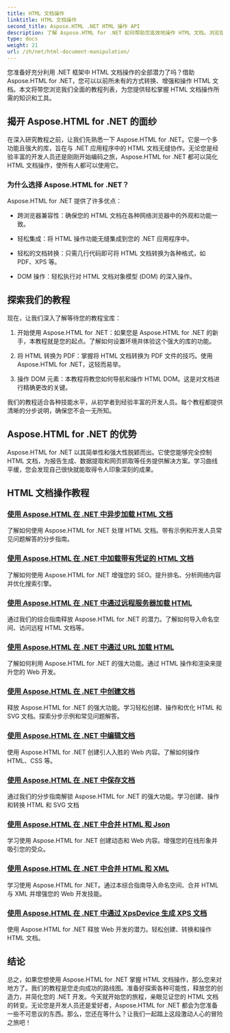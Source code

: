```yaml
---
title: HTML 文档操作
linktitle: HTML 文档操作
second_title: Aspose.HTML .NET HTML 操作 API
description: 了解 Aspose.HTML for .NET 如何帮助您高效地操作 HTML 文档。浏览指导您完成整个过程的教程。
type: docs
weight: 21
url: /zh/net/html-document-manipulation/
---
```


您准备好充分利用 .NET 框架中 HTML 文档操作的全部潜力了吗？借助 Aspose.HTML for .NET，您可以以前所未有的方式转换、增强和操作 HTML 文档。本文将带您浏览我们全面的教程列表，为您提供轻松掌握 HTML 文档操作所需的知识和工具。

## 揭开 Aspose.HTML for .NET 的面纱

在深入研究教程之前，让我们先熟悉一下 Aspose.HTML for .NET。它是一个多功能且强大的库，旨在与 .NET 应用程序中的 HTML 文档无缝协作。无论您是经验丰富的开发人员还是刚刚开始编码之旅，Aspose.HTML for .NET 都可以简化 HTML 文档操作，使所有人都可以使用它。

### 为什么选择 Aspose.HTML for .NET？

Aspose.HTML for .NET 提供了许多优点：

- 跨浏览器兼容性：确保您的 HTML 文档在各种网络浏览器中的外观和功能一致。

- 轻松集成：将 HTML 操作功能无缝集成到您的 .NET 应用程序中。

- 轻松的文档转换：只需几行代码即可将 HTML 文档转换为各种格式，如 PDF、XPS 等。

- DOM 操作：轻松执行对 HTML 文档对象模型 (DOM) 的深入操作。

## 探索我们的教程

现在，让我们深入了解等待您的教程宝库：

1. 开始使用 Aspose.HTML for .NET：如果您是 Aspose.HTML for .NET 的新手，本教程就是您的起点。了解如何设置环境并体验这个强大的库的功能。

2. 将 HTML 转换为 PDF：掌握将 HTML 文档转换为 PDF 文件的技巧。使用 Aspose.HTML for .NET，这轻而易举。

3. 操作 DOM 元素：本教程将教您如何导航和操作 HTML DOM。这是对文档进行精确更改的关键。

我们的教程适合各种技能水平，从初学者到经验丰富的开发人员。每个教程都提供清晰的分步说明，确保您不会一无所知。

## Aspose.HTML for .NET 的优势

Aspose.HTML for .NET 以其简单性和强大性脱颖而出。它使您能够完全控制 HTML 文档，为报告生成、数据提取和网页抓取等任务提供解决方案。学习曲线平缓，您会发现自己很快就能取得令人印象深刻的成果。

## HTML 文档操作教程
### [使用 Aspose.HTML 在 .NET 中异步加载 HTML 文档](./load-html-doc-asynchronously/)
了解如何使用 Aspose.HTML for .NET 处理 HTML 文档。带有示例和开发人员常见问题解答的分步指南。
### [使用 Aspose.HTML 在 .NET 中加载带有凭证的 HTML 文档](./load-html-doc-with-credentials/)
了解如何使用 Aspose.HTML for .NET 增强您的 SEO。提升排名、分析网络内容并优化搜索引擎。
### [使用 Aspose.HTML 在 .NET 中通过远程服务器加载 HTML](./load-html-using-remote-server/)
通过我们的综合指南释放 Aspose.HTML for .NET 的潜力。了解如何导入命名空间、访问远程 HTML 文档等。
### [使用 Aspose.HTML 在 .NET 中通过 URL 加载 HTML](./load-html-using-url/)
了解如何利用 Aspose.HTML for .NET 的强大功能。通过 HTML 操作和渲染来提升您的 Web 开发。
### [使用 Aspose.HTML 在 .NET 中创建文档](./creating-a-document/)
释放 Aspose.HTML for .NET 的强大功能。学习轻松创建、操作和优化 HTML 和 SVG 文档。探索分步示例和常见问题解答。
### [使用 Aspose.HTML 在 .NET 中编辑文档](./editing-a-document/)
使用 Aspose.HTML for .NET 创建引人入胜的 Web 内容。了解如何操作 HTML、CSS 等。
### [使用 Aspose.HTML 在 .NET 中保存文档](./saving-a-document/)
通过我们的分步指南解锁 Aspose.HTML for .NET 的强大功能。学习创建、操作和转换 HTML 和 SVG 文档
### [使用 Aspose.HTML 在 .NET 中合并 HTML 和 Json](./merge-html-with-json/)
学习使用 Aspose.HTML for .NET 创建动态和 Web 内容。增强您的在线形象并吸引您的受众。
### [使用 Aspose.HTML 在 .NET 中合并 HTML 和 XML](./merge-html-with-xml/)
学习使用 Aspose.HTML for .NET。通过本综合指南导入命名空间、合并 HTML 与 XML 并增强您的 Web 开发技能。
### [使用 Aspose.HTML 在 .NET 中通过 XpsDevice 生成 XPS 文档](./generate-xps-documents-by-xpsdevice/)
使用 Aspose.HTML for .NET 释放 Web 开发的潜力。轻松创建、转换和操作 HTML 文档。

## 结论

总之，如果您想使用 Aspose.HTML for .NET 掌握 HTML 文档操作，那么您来对地方了。我们的教程是您走向成功的路线图。准备好探索各种可能性，释放您的创造力，并简化您的 .NET 开发。今天就开始您的旅程，亲眼见证您的 HTML 文档的转变。无论您是开发人员还是爱好者，Aspose.HTML for .NET 都会为您准备一些不可思议的东西。那么，您还在等什么？让我们一起踏上这段激动人心的冒险之旅吧！